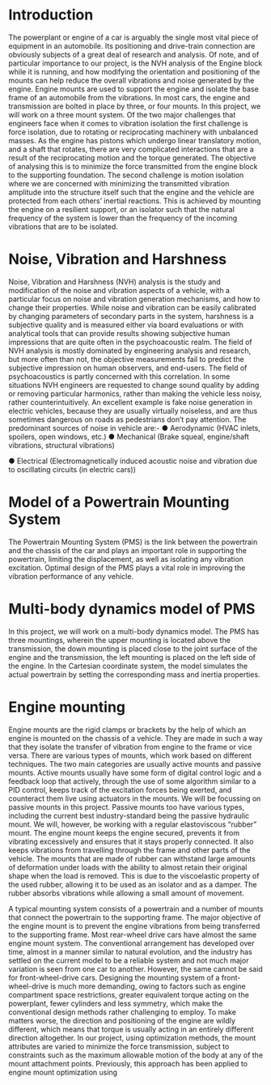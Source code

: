 # Introduction

The powerplant or engine of a car is arguably the single most vital piece of
equipment in an automobile. Its positioning and drive-train connection are
obviously subjects of a great deal of research and analysis. Of note, and of
particular importance to our project, is the NVH analysis of the Engine block while
it is running, and how modifying the orientation and positioning of the mounts can
help reduce the overall vibrations and noise generated by the engine.
Engine mounts are used to support the engine and isolate the base frame of an
automobile from the vibrations. In most cars, the engine and transmission are
bolted in place by three, or four mounts. In this project, we will work on a three
mount system.
Of the two major challenges that engineers face when it comes to vibration
isolation the first challenge is force isolation, due to rotating or reciprocating
machinery with unbalanced masses. As the engine has pistons which undergo
linear translatory motion, and a shaft that rotates, there are very complicated
interactions that are a result of the reciprocating motion and the torque generated.
The objective of analysing this is to minimize the force transmitted from the engine
block to the supporting foundation. The second challenge is motion isolation where
we are concerned with minimizing the transmitted vibration amplitude into the
structure itself such that the engine and the vehicle are protected from each others’
inertial reactions. This is achieved by mounting the engine on a resilient support, or
an isolator such that the natural frequency of the system is lower than the
frequency of the incoming vibrations that are to be isolated.


# Noise, Vibration and Harshness

Noise, Vibration and Harshness (NVH) analysis is the study and modification of
the noise and vibration aspects of a vehicle, with a particular focus on noise and
vibration generation mechanisms, and how to change their properties.
While noise and vibration can be easily calibrated by changing parameters of
secondary parts in the system, harshness is a subjective quality and is measured
either via board evaluations or with analytical tools that can provide results
showing subjective human impressions that are quite often in the psychoacoustic
realm.
The field of NVH analysis is mostly dominated by engineering analysis and
research, but more often than not, the objective measurements fail to predict the
subjective impression on human observers, and end-users. The field of
psychoacoustics is partly concerned with this correlation.
In some situations NVH engineers are requested to change sound quality by adding
or removing particular harmonics, rather than making the vehicle less noisy, rather
counterintuitively. An excellent example is fake noise generation in electric
vehicles, because they are usually virtually noiseless, and are thus sometimes
dangerous on roads as pedestrians don’t pay attention.
The predominant sources of noise in vehicle are:-
● Aerodynamic (HVAC inlets, spoilers, open windows, etc.)
● Mechanical (Brake squeal, engine/shaft vibrations, structural vibrations)


● Electrical (Electromagnetically induced acoustic noise and vibration due to
oscillating circuits (in electric cars))


# Model of a Powertrain Mounting System

The Powertrain Mounting System (PMS) is the link between the powertrain and
the chassis of the car and plays an important role in supporting the powertrain,
limiting the displacement, as well as isolating any vibration excitation. Optimal
design of the PMS plays a vital role in improving the vibration performance of any
vehicle.

# Multi-body dynamics model of PMS

In this project, we will work on a multi-body dynamics model. The PMS has three
mountings, wherein the upper mounting is located above the transmission, the
down mounting is placed close to the joint surface of the engine and the
transmission, the left mounting is placed on the left side of the engine. In the
Cartesian coordinate system, the model simulates the actual powertrain by setting
the corresponding mass and inertia properties.


# Engine mounting

Engine mounts are the rigid clamps or brackets by the help of which an engine is
mounted on the chassis of a vehicle. They are made in such a way that they isolate
the transfer of vibration from engine to the frame or vice versa.
There are various types of mounts, which work based on different techniques. The
two main categories are usually active mounts and passive mounts. Active mounts
usually have some form of digital control logic and a feedback loop that actively,
through the use of some algorithm similar to a PID control, keeps track of the
excitation forces being exerted, and counteract them live using actuators in the
mounts.
We will be focussing on passive mounts in this project. Passive mounts too have
various types, including the current best industry-standard being the passive
hydraulic mount. We will, however, be working with a regular elastoviscous
“rubber” mount.
The engine mount keeps the engine secured, prevents it from vibrating excessively
and ensures that it stays properly connected. It also keeps vibrations from
travelling through the frame and other parts of the vehicle.
The mounts that are made of rubber can withstand large amounts of deformation
under loads with the ability to almost retain their original shape when the load is
removed. This is due to the viscoelastic property of the used rubber, allowing it to
be used as an isolator and as a damper. The rubber absorbs vibrations while
allowing a small amount of movement.


A typical mounting system consists of a powertrain and a number of mounts that
connect the powertrain to the supporting frame. The major objective of the engine
mount is to prevent the engine vibrations from being transferred to the supporting
frame.
Most rear-wheel drive cars have almost the same engine mount system. The
conventional arrangement has developed over time, almost in a manner similar to
natural evolution, and the industry has settled on the current model to be a reliable
system and not much major variation is seen from one car to another.
However, the same cannot be said for front-wheel-drive cars. Designing the
mounting system of a front-wheel-drive is much more demanding, owing to factors
such as engine compartment space restrictions, greater equivalent torque acting on
the powerplant, fewer cylinders and less symmetry, which make the conventional
design methods rather challenging to employ. To make matters worse, the direction
and positioning of the engine are wildly different, which means that torque is
usually acting in an entirely different direction altogether.
In our project, using optimization methods, the mount attributes are varied to
minimize the force transmission, subject to constraints such as the maximum
allowable motion of the body at any of the mount attachment points.
Previously, this approach has been applied to engine mount optimization using
